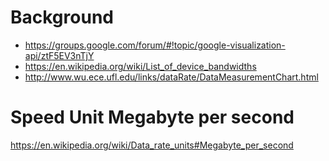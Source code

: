 # Background

* https://groups.google.com/forum/#!topic/google-visualization-api/ztF5EV3nTjY
* https://en.wikipedia.org/wiki/List_of_device_bandwidths
* http://www.wu.ece.ufl.edu/links/dataRate/DataMeasurementChart.html

# Speed Unit Megabyte per second

<https://en.wikipedia.org/wiki/Data_rate_units#Megabyte_per_second>
